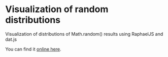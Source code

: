 # Visualization of random distributions

Visualization of distributions of Math.random() results using RaphaelJS and dat.js

You can find it [online here](http://michielkalkman.com/random-visualization/).

